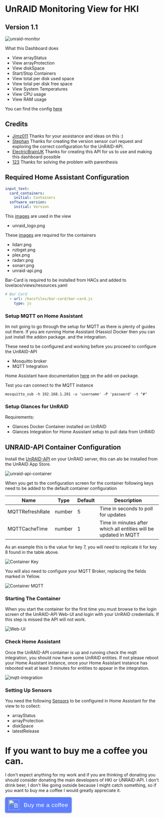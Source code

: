 


# UnRAID Monitoring View for HKI
## Version 1.1
![unraid-monitor](https://github.com/noodlemctwoodle/homeassistant/blob/master/www/images/github/views/unraid.png)

What this Dashboard does
 - View arrayStatus
 - View arrayProtection
 - View diskSpace
 - Start/Stop Containers
 - View total per disk used space
 - View total per disk free space
 - View System Temperatures
 - View CPU usage
 - View RAM usage

 You can find the config [here](https://github.com/noodlemctwoodle/homeassistant/blob/master/user_content/views/computers_user_content.yaml)

 ## Credits
 - [Jimz011](https://github.com/jimz011) Thanks for your assistance and ideas on this :)
 - [Stephan](https://github.com/Stephan296) Thanks for creating the version sensor curl request and exploring the correct configuration for the UnRAID-API.
 - [ElectricBrainUK](https://github.com/ElectricBrainUK/UnraidAPI) Thanks for creating this API for us to use and making this dashboard possible
 - [123](https://community.home-assistant.io/u/123/summary) Thanks for solving the problem with parenthesis 


## Required Home Assistant Configuration


```yaml
input_text:
  card_containers:
    initial: Containers
  software_version:
    initial: Version
```

This [images](https://github.com/noodlemctwoodle/homeassistant/tree/master/www/images/hardware) are used in the view
 - unraid_logo.png

These [images](https://github.com/noodlemctwoodle/homeassistant/tree/master/www/images/software) are required for the containers
 - lidarr.png
 - nzbget.png
 - plex.png
 - radarr.png
 - sonarr.png
 - unraid-api.png


Bar-Card is required to be installed from HACs and added to lovelace/views/resources.yaml

```yaml
# Bar Card
  - url: /hacsfiles/bar-card/bar-card.js
    type: js
```

### Setup MQTT on Home Assistant
Im not going to go through the setup for MQTT as there is plenty of guides out there. If you are running Home Assistant (Hassio) Docker then you can just install the addon package. and the integration. 

These need to be configured and working before you proceed to configure the UnRAID-API
 - Mosquitto broker
 - MQTT Integration

Home Assistant have documentation [here](https://github.com/home-assistant/hassio-addons/blob/master/mosquitto/README.md) on the add-on package.

Test you can connect to the MQTT instance

```
mosquitto_sub -h 192.168.1.201 -u 'username' -P 'password' -t "#"
```

### Setup Glances for UnRAID

Requirements:
 - Glances Docker Container installed on UnRAID
 - Glances Integration for Home Assistant setup to pull data from UnRAID


## UNRAID-API Container Configuration

Install the [UnRAID-API](https://github.com/ElectricBrainUK/UnraidAPI) on your UnRAID server, this can alo be installed from the UnRAID App Store.

![unraid-api-container](https://github.com/noodlemctwoodle/homeassistant/blob/master/www/images/github/unraid-api/unraid-api.png)

When you get to the configuration screen for the container following keys need to be added to the default container configuration

|Name|Type|Default|Description|
|---|---|---|---|
|MQTTRefreshRate|number|5|Time in seconds to poll for updates|
|MQTTCacheTime|number|1|Time in minutes after which all entities will be updated in MQTT|

As an example this is the value for key 7, you will need to replicate it for key 8 found in the table above. 

![Container Key](https://github.com/noodlemctwoodle/homeassistant/blob/master/www/images/github/unraid-api/key-7.png)

You will also need to configure your MQTT Broker, replacing the fields marked in Yellow.

![Container MQTT](https://github.com/noodlemctwoodle/homeassistant/blob/master/www/images/github/unraid-api/container-configuration.png)

### Starting The Container
When you start the container for the first time you must browse to the login screen of the UnRAID-API Web-UI and login with your UnRAID credentials. If this step is missed the API will not work. 

![Web-UI](https://github.com/noodlemctwoodle/homeassistant/blob/master/www/images/github/unraid-api/web-ui.png)

### Check Home Assistant
Once the UnRAID-API container is up and running check the mqtt integration, you should now have some UnRAID entities. If not please reboot your Home Assistant instance, once your Home Assistant instance has rebooted wait at least 3 minutes for entities to appear in the integration. 

![mqtt-integration](https://github.com/noodlemctwoodle/homeassistant/blob/master/www/images/github/unraid-api/mqtt.png)

### Setting Up Sensors

You need the following [Sensors](https://github.com/noodlemctwoodle/homeassistant/blob/master/configuration/sensors/template/unraid.yaml) to be configured in Home Assistant for the view to to collect:
 - arrayStatus
 - arrayProtection
 - diskSpace
 - latestRelease



# If you want to buy me a coffee you can. 
I don't expect anything for my work and if you are thinking of donating you should consider donating the main developers of HKI or UNRAID-API. 
I don't drink beer, I don't like going outside because I might catch something, so if you want to buy me a coffee I would greatly appreciate it. 


 <style>.bmc-button img{height: 34px !important;width: 35px !important;margin-bottom: 1px !important;box-shadow: none !important;border: none !important;vertical-align: middle !important;}.bmc-button{padding: 7px 10px 7px 10px !important;line-height: 35px !important;height:51px !important;min-width:217px !important;text-decoration: none !important;display:inline-flex !important;color:#ffffff !important;background-color:#5F7FFF !important;border-radius: 5px !important;border: 1px solid transparent !important;padding: 7px 10px 7px 10px !important;font-size: 20px !important;letter-spacing:0.6px !important;box-shadow: 0px 1px 2px rgba(190, 190, 190, 0.5) !important;-webkit-box-shadow: 0px 1px 2px 2px rgba(190, 190, 190, 0.5) !important;margin: 0 auto !important;font-family:'Arial', cursive !important;-webkit-box-sizing: border-box !important;box-sizing: border-box !important;-o-transition: 0.3s all linear !important;-webkit-transition: 0.3s all linear !important;-moz-transition: 0.3s all linear !important;-ms-transition: 0.3s all linear !important;transition: 0.3s all linear !important;}.bmc-button:hover, .bmc-button:active, .bmc-button:focus {-webkit-box-shadow: 0px 1px 2px 2px rgba(190, 190, 190, 0.5) !important;text-decoration: none !important;box-shadow: 0px 1px 2px 2px rgba(190, 190, 190, 0.5) !important;opacity: 0.85 !important;color:#ffffff !important;}</style><link href="https://fonts.googleapis.com/css?family=Arial" rel="stylesheet"><a class="bmc-button" target="_blank" href="https://www.buymeacoffee.com/s37LymF"><img src="https://cdn.buymeacoffee.com/buttons/bmc-new-btn-logo.svg" alt="Buy me a coffee"><span style="margin-left:15px;font-size:19px !important;">Buy me a coffee</span></a>